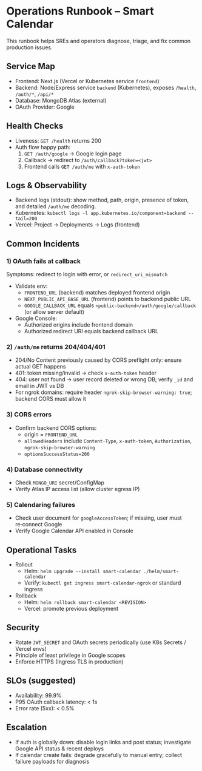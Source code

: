 # Operations Runbook – Smart Calendar

This runbook helps SREs and operators diagnose, triage, and fix common production issues.

## Service Map
- Frontend: Next.js (Vercel or Kubernetes service `frontend`)
- Backend: Node/Express service `backend` (Kubernetes), exposes `/health`, `/auth/*`, `/api/*`
- Database: MongoDB Atlas (external)
- OAuth Provider: Google

## Health Checks
- Liveness: `GET /health` returns 200
- Auth flow happy path:
  1) `GET /auth/google` → Google login page
  2) Callback → redirect to `/auth/callback?token=<jwt>`
  3) Frontend calls `GET /auth/me` with `x-auth-token`

## Logs & Observability
- Backend logs (stdout): show method, path, origin, presence of token, and detailed `/auth/me` decoding.
- Kubernetes: `kubectl logs -l app.kubernetes.io/component=backend --tail=200`
- Vercel: Project → Deployments → Logs (frontend)

## Common Incidents
### 1) OAuth fails at callback
Symptoms: redirect to login with error, or `redirect_uri_mismatch`
- Validate env:
  - `FRONTEND_URL` (backend) matches deployed frontend origin
  - `NEXT_PUBLIC_API_BASE_URL` (frontend) points to backend public URL
  - `GOOGLE_CALLBACK_URL` equals `<public-backend>/auth/google/callback` (or allow server default)
- Google Console:
  - Authorized origins include frontend domain
  - Authorized redirect URI equals backend callback URL

### 2) `/auth/me` returns 204/404/401
- 204/No Content previously caused by CORS preflight only: ensure actual GET happens
- 401: token missing/invalid → check `x-auth-token` header
- 404: user not found → user record deleted or wrong DB; verify `_id` and email in JWT vs DB
- For ngrok domains: require header `ngrok-skip-browser-warning: true`; backend CORS must allow it

### 3) CORS errors
- Confirm backend CORS options:
  - origin = `FRONTEND_URL`
  - `allowedHeaders` include `Content-Type`, `x-auth-token`, `Authorization`, `ngrok-skip-browser-warning`
  - `optionsSuccessStatus=200`

### 4) Database connectivity
- Check `MONGO_URI` secret/ConfigMap
- Verify Atlas IP access list (allow cluster egress IP)

### 5) Calendaring failures
- Check user document for `googleAccessToken`; if missing, user must re‑connect Google
- Verify Google Calendar API enabled in Console

## Operational Tasks
- Rollout
  - Helm: `helm upgrade --install smart-calendar ./helm/smart-calendar`
  - Verify: `kubectl get ingress smart-calendar-ngrok` or standard ingress
- Rollback
  - Helm: `helm rollback smart-calendar <REVISION>`
  - Vercel: promote previous deployment

## Security
- Rotate `JWT_SECRET` and OAuth secrets periodically (use K8s Secrets / Vercel envs)
- Principle of least privilege in Google scopes
- Enforce HTTPS (Ingress TLS in production)

## SLOs (suggested)
- Availability: 99.9%
- P95 OAuth callback latency: < 1s
- Error rate (5xx): < 0.5%

## Escalation
- If auth is globally down: disable login links and post status; investigate Google API status & recent deploys
- If calendar create fails: degrade gracefully to manual entry; collect failure payloads for diagnosis
